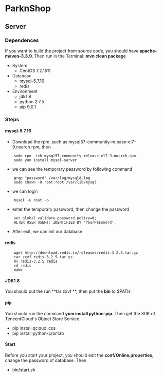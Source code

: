 # ParknShop
## Server

### Dependences

If you want to build the project from source code, you should have **apache-maven-3.3.9**. Then run in the Terminal: **mvn clean package** 

* System
	* CentOS 7.2.1511
* Database
	* mysql-5.7.16
	* redis
* Environment
	* jdk1.8
	* python 2.7.5
	* pip 9.0.1

### Steps
#### mysql-5.7.16

* Download the rpm, such as mysql57-community-release-el7-9.noarch.rpm, then
```
	sudo rpm -ivh mysql57-community-release-el7-9.noarch.rpm
	sudo yum install mysql-server
```
* we can see the temporary password by following command
```
	grep "password" /var/log/mysqld.log
	sudo chown -R root:root /var/lib/mysql
```
* we can login
```
	mysql -u root -p
```
* enter the temporary password, then change the password
```
	set global validate_password_policy=0;
	ALTER USER USER() IDENTIFIED BY 'YourPassword';
```
* After exit, we can init our database


#### redis

```
	wget http://download.redis.io/releases/redis-3.2.5.tar.gz
	tar zxvf redis-3.2.5.tar.gz
	mv redis-3.2.5 redis
	cd redis
	make
```

#### JDK1.8

You should put the run **tar zxvf **, then put the **bin** to $PATH.

#### pip

You should run the command **yum install python-pip**.
Then get the SDK of TencentCloud's Object Store Service.

* pip install qcloud_cos
* pip install python-crontab

#### Start

Before you start your project, you should edit the **conf/Online.properties**, change the password of database. Then

* bin/start.sh
